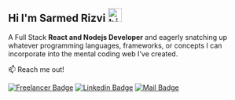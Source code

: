 
## Hi I'm Sarmed Rizvi <img src="https://user-images.githubusercontent.com/1303154/88677602-1635ba80-d120-11ea-84d8-d263ba5fc3c0.gif" width="28px" alt="hi">

A Full Stack <b>React and Nodejs Developer</b> and eagerly snatching up whatever programming languages, frameworks, or concepts I can incorporate into the mental coding web I've created.

:mailbox: Reach me out!

[![Freelancer Badge](https://img.shields.io/badge/UpWork-6FDA44?style=for-the-badge&logo=Upwork&logoColor=white&link=https://www.upwork.com/freelancers/sarmed)](https://www.upwork.com/freelancers/sarmed) [![Linkedin Badge](https://img.shields.io/badge/-@aliusamanawaz-0e76a8?style=flat&labelColor=0e76a8&logo=linkedin&logoColor=white)](https://www.linkedin.com/in/sarmedrizvi/) [![Mail Badge](https://img.shields.io/badge/-usamanawaz1994@gmail.com-c0392b?style=flat&labelColor=c0392b&logo=gmail&logoColor=white)](mailto:sarmedrizvi@gmail.com)
